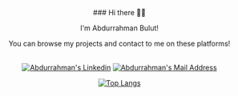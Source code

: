 <div id="header" align="center">
  ### Hi there 🐱‍🏍

I'm Abdurrahman Bulut!


You can browse my projects and contact to me on these platforms!


[  
![Abdurrahman's Linkedin](https://camo.githubusercontent.com/a80d00f23720d0bc9f55481cfcd77ab79e141606829cf16ec43f8cacc7741e46/68747470733a2f2f696d672e736869656c64732e696f2f62616467652f4c696e6b6564496e2d3030373742353f7374796c653d666f722d7468652d6261646765266c6f676f3d6c696e6b6564696e266c6f676f436f6c6f723d7768697465)](https://www.linkedin.com/in/abdurrahman-bulut/)  [![Abdurrahman's Mail Address](https://camo.githubusercontent.com/571384769c09e0c66b45e39b5be70f68f552db3e2b2311bc2064f0d4a9f5983b/68747470733a2f2f696d672e736869656c64732e696f2f62616467652f476d61696c2d4431343833363f7374796c653d666f722d7468652d6261646765266c6f676f3d676d61696c266c6f676f436f6c6f723d7768697465)](mailto:abdurrahmanbulut08@gmail.com)

[![Top Langs](https://github-readme-stats.vercel.app/api/top-langs/?username=abdurrahmanbulut&langs_count=10&layout=compact&theme=material-palenight)](https://github.com/anuraghazra/github-readme-stats)
</div>

